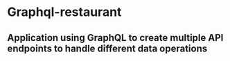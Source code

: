 # Graphql-restaurant
## Application using GraphQL to create multiple API endpoints to handle different data operations
